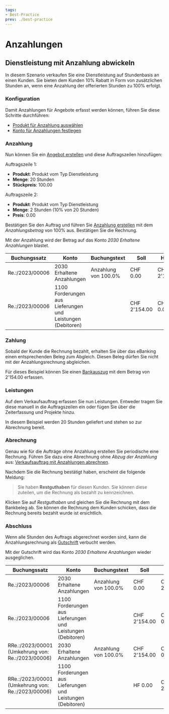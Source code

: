 ```yaml
---
tags:
- Best-Practice
prev: ./best-practice
---
```

# Anzahlungen

## Dienstleistung mit Anzahlung abwickeln

In diesem Szenario verkaufen Sie eine Dienstleistung auf Stundenbasis an einen Kunden. Sie bieten dem Kunden 10% Rabatt in Form von zusätzlichen Stunden an, wenn eine Anzahlung der offerierten Stunden zu 100% erfolgt. 

### Konfiguration

Damit Anzahlungen für Angebote erfasst werden können, führen Sie diese Schritte durchführen:

* [Produkt für Anzahlung auswählen](Verkauf%20Abrechnung.md#Produkt%20für%20Anzahlung%20auswählen)
* [Konto für Anzahlungen festlegen](Finanzen%20Zahlungen.md#Konto%20für%20Anzahlungen%20festlegen)

### Anzahlung

Nun können Sie ein [Angebot erstellen](Verkauf.md#Angebot%20erstellen) und diese Auftragszeilen hinzufügen:

Auftragszeile 1:
* **Produkt**: Produkt vom Typ Dienstleistung
* **Menge**: 20 Stunden
* **Stückpreis**: 100.00

Auftragszeile 2:
* **Produkt**: Produkt vom Typ Dienstleistung
* **Menge**: 2 Stunden (10% von 20 Stunden)
* **Preis**: 0.00 

Bestätigen Sie den Auftrag und führen Sie [Anzahlung erstellen](Verkauf%20Abrechnung.md#Anzahlung%20erstellen) mit dem *Anzahlungsbetrag* von 100% aus. Bestätigen Sie die Rechnung.

Mit der Anzahlung wird der Betrag auf das Konto *2030 Erhaltene Anzahlungen* blastet.

| Buchungssatz    | Konto                                                       | Buchungstext         | Soll         | Haben        |
| --------------- | ----------------------------------------------------------- | -------------------- | ------------ | ------------ |
| Re.:/2023/00006 | 2030 Erhaltene Anzahlungen                                  | Anzahlung von 100.0% | CHF 0.00     | CHF 2'154.00 |
| Re.:/2023/00006 | 1100 Forderungen aus Lieferungen und Leistungen (Debitoren) |                      | CHF 2'154.00 | CHF 0.00     |

### Zahlung

Sobald der Kunde die Rechnung bezahlt, erhalten Sie über das eBanking einen entsprechenden Beleg zum Abgleich. Diesen Beleg dürfen Sie nicht mit der Anzahlungsrechnung abgleichen.

Für dieses Beispiel können Sie einen [Bankauszug](Finanzen%20Abstimmung#Bankauszug%20erfassen) mit dem Betrag von 2'154.00 erfassen.

### Leistungen

Auf dem Verkaufsauftrag erfassen Sie nun Leistungen. Entweder tragen Sie diese manuell in die Auftragszeilen ein oder fügen Sie über die Zeiterfassung und Projekte hinzu.

In diesem Beispiel werden 20 Stunden geliefert und stehen so zur Abrechnung bereit. 

### Abrechnung

Genau wie für die Aufträge ohne Anzahlung erstellen Sie periodische eine Rechnung. Führen Sie dazu eine Abrechnung ohne *Abzug der Anzahlung* aus: [Verkaufsauftrag mit Anzahlungen abrechnen](Verkauf%20Abrechnung.md#Verkaufsauftrag%20mit%20Anzahlungen%20abrechnen).

Nachdem Sie die Rechnung bestätigt haben, erscheint die folgende Meldung:

> Sie haben **Restguthaben** für diesen Kunden. Sie können diese zuteilen, um die Rechnung als bezahlt zu kennzeichnen.

Klicken Sie auf *Restguthaben* und gleichen Sie die Rechnung mit dem Bankbeleg ab. Sie können die Rechnung dem Kunden schicken, dass die Rechnung bereits bezahlt wurde ist ersichtlich.

### Abschluss

Wenn alle Stunden des Auftrags abgerechnet worden sind, kann die Anzahlungsrechnung als [Gutschrift](Abrechnung.md#Gutschrift%20erstellen) verbucht werden.

Mit der Gutschrift wird das Konto *2030 Erhaltene Anzahlungen* wieder ausgeglichen.

| Buchungssatz                                      | Konto                                                       | Buchungstext         | Soll         | Haben        |
| ------------------------------------------------- | ----------------------------------------------------------- | -------------------- | ------------ | ------------ |
| Re.:/2023/00006                                   | 2030 Erhaltene Anzahlungen                                  | Anzahlung von 100.0% | CHF 0.00     | CHF 2'154.00 |
| Re.:/2023/00006                                   | 1100 Forderungen aus Lieferungen und Leistungen (Debitoren) |                      | CHF 2'154.00 | CHF 0.00     |
| RRe.:/2023/00001 (Umkehrung von: Re.:/2023/00006) | 2030 Erhaltene Anzahlungen                                  | Anzahlung von 100.0% | CHF 2'154.00 | CHF 0.00     |
| RRe.:/2023/00001 (Umkehrung von: Re.:/2023/00006) | 1100 Forderungen aus Lieferungen und Leistungen (Debitoren) |                      | HF 0.00      | CHF 2'154.00 |
